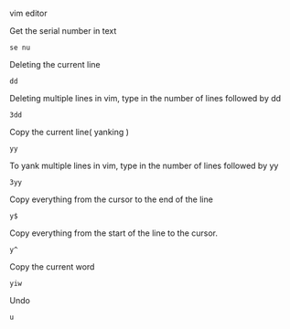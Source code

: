 vim editor

Get the serial number in text
`````
se nu
``````

Deleting the current line
`````
dd
``````
Deleting multiple lines in vim, type in the number of lines followed by dd
`````
3dd
`````
Copy the current line( yanking )
`````
yy
`````
To yank multiple lines in vim, type in the number of lines followed by yy
``````
3yy 
``````
Copy everything from the cursor to the end of the line
`````
y$
`````
Copy everything from the start of the line to the cursor.
````
y^
````
Copy the current word
`````
yiw
`````
Undo
```
u
```
